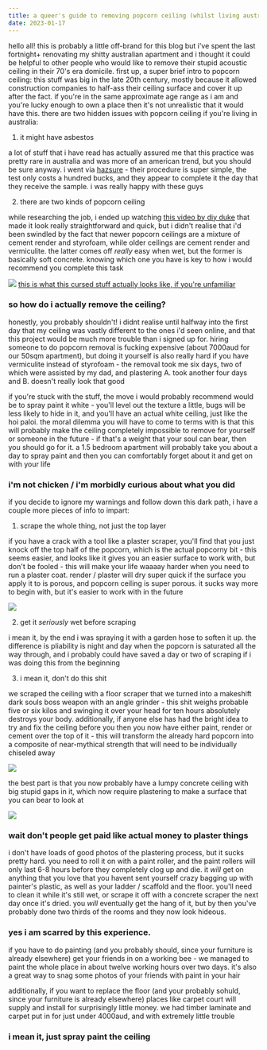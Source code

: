 ```yaml
---
title: a queer's guide to removing popcorn ceiling (whilst living australia)
date: 2023-01-17
---
```


<div class="half-width">

hello all! this is probably a little off-brand for this blog but i've spent the last fortnight+ renovating my shitty australian apartment and i thought it could be helpful to other people who would like to remove their stupid acoustic ceiling in their 70's era domicile. first up, a super brief intro to popcorn ceiling: this stuff was big in the late 20th century, mostly because it allowed construction companies to half-ass their ceiling surface and cover it up after the fact. if you're in the same approximate age range as i am and you're lucky enough to own a place then it's not unrealistic that it would have this. there are two hidden issues with popcorn ceiling if you're living in australia:

1. it might have asbestos

a lot of stuff that i have read has actually assured me that this practice was pretty rare in australia and was more of an american trend, but you should be sure anyway. i went via [hazsure](https://www.hazsure.com.au/asbestos-identification) - their procedure is super simple, the test only costs a hundred bucks, and they appear to complete it the day that they receive the sample. i was really happy with these guys

2. there are two kinds of popcorn ceiling

while researching the job, i ended up watching [this video by diy duke](https://www.youtube.com/watch?v=LLb4mTC1_dI) that made it look really straightforward and quick, but i didn't realise that i'd been swindled by the fact that newer popcorn ceilings are a mixture of cement render and styrofoam, while older ceilings are cement render and vermiculite. the latter comes off _really_ easy when wet, but the former is basically soft concrete. knowing which one you have is key to how i would recommend you complete this task

![](/_assets/img/renovation/popcorn.jpg)
[this is what this cursed stuff actually looks like, if you're unfamiliar](https://en.wikipedia.org/wiki/Popcorn_ceiling)


### so how do i actually remove the ceiling?

honestly, you probably shouldn't! i didnt realise until halfway into the first day that my ceiling was vastly different to the ones i'd seen online, and that this project would be much more trouble than i signed up for. hiring someone to do popcorn removal is fucking expensive (about 7000aud for our 50sqm apartment), but doing it yourself is also really hard if you have vermiculite instead of styrofoam - the removal took me six days, two of which were assisted by my dad, and plastering A. took another four days and B. doesn't really look that good

if you're stuck with the stuff, the move i would probably recommend would be to spray paint it white - you'll level out the texture a little, bugs will be less likely to hide in it, and you'll have an actual white ceiling, just like the hoi paloi. the moral dilemma you will have to come to terms with is that this will probably make the ceiling completely impossible to remove for yourself or someone in the future - if that's a weight that your soul can bear, then you should go for it. a 1.5 bedroom apartment will probably take you about a day to spray paint and then you can comfortably forget about it and get on with your life

### i'm not chicken / i'm morbidly curious about what you did

if you decide to ignore my warnings and follow down this dark path, i have a couple more pieces of info to impart:

1. scrape the whole thing, not just the top layer

if you have a crack with a tool like a plaster scraper, you'll find that you just knock off the top half of the popcorn, which is the actual popcorny bit - this seems easier, and looks like it gives you an easier surface to work with, but don't be fooled - this will make your life waaaay harder when you need to run a plaster coat. render / plaster will dry super quick if the surface you apply it to is porous, and popcorn ceiling is super porous. it sucks way more to begin with, but it's easier to work with in the future

![](/_assets/img/renovation/skim.jpg)

2. get it _seriously_ wet before scraping

i mean it, by the end i was spraying it with a garden hose to soften it up. the difference is pliability is night and day when the popcorn is saturated all the way through, and i probably could have saved a day or two of scraping if i was doing this from the beginning

3. i mean it, don't do this shit

we scraped the ceiling with a floor scraper that we turned into a makeshift dark souls boss weapon with an angle grinder - this shit weighs probable five or six kilos and swinging it over your head for ten hours absolutely destroys your body. additionally, if anyone else has had the bright idea to try and fix the ceiling before you then you now have either paint, render or cement over the top of it - this will transform the already hard popcorn into a composite of near-mythical strength that will need to be individually chiseled away

![](/_assets/img/renovation/tool.jpg)

the best part is that you now probably have a lumpy concrete ceiling with big stupid gaps in it, which now require plastering to make a surface that you can bear to look at

![](/_assets/img/renovation/lumpy.jpg)

### wait don't people get paid like actual money to plaster things

i don't have loads of good photos of the plastering process, but it sucks pretty hard. you need to roll it on with a paint roller, and the paint rollers will only last 6-8 hours before they completely clog up and die. it _will_ get on anything that you love that you havent sent yourself crazy bagging up with painter's plastic, as well as your ladder / scaffold and the floor. you'll need to clean it while it's still wet, or scrape it off with a concrete scraper the next day once it's dried. you _will_ eventually get the hang of it, but by then you've probably done two thirds of the rooms and they now look hideous.

### yes i am scarred by this experience.

if you have to do painting (and you probably should, since your furniture is already elsewhere) get your friends in on a working bee - we managed to paint the whole place in about twelve working hours over two days. it's also a great way to snag some photos of your friends with paint in your hair

additionally, if you want to replace the floor (and your probably sohuld, since your furniture is already elsewhere) places like carpet court will supply and install for surprisingly little money. we had timber laminate and carpet put in for just under 4000aud, and with extremely little trouble

### i mean it, just spray paint the ceiling

</div>
